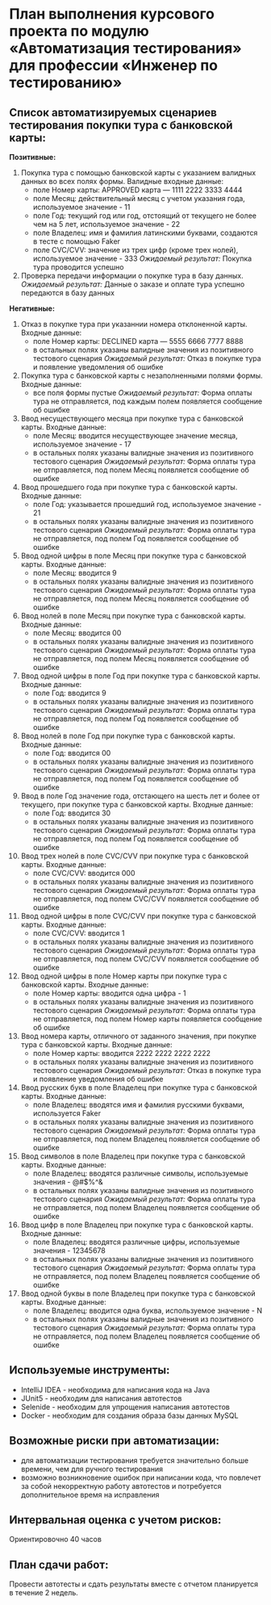 # План выполнения курсового проекта по модулю «Автоматизация тестирования» для профессии «Инженер по тестированию»

## Список автоматизируемых сценариев тестирования покупки тура с банковской карты:
**Позитивные:**
1. Покупка тура с помощью банковской карты с указанием валидных данных во всех полях формы.
    Валидные входные данные:
    - поле Номер карты: APPROVED карта — 1111 2222 3333 4444
    - поле Месяц: действительный месяц с учетом указания года, используемое значение - 11
    - поле Год: текущий год или год, отстоящий от текущего не более чем на 5 лет, используемое значение - 22
    - поле Владелец: имя и фамилия латинскими буквами, создаются в тесте с помощью Faker
    - поле CVC/CVV: значение из трех цифр (кроме трех нолей), используемое значение - 333
    _Ожидаемый результат:_ Покупка тура проводится успешно
2. Проверка передачи информации о покупке тура в базу данных.
    _Ожидаемый результат:_ Данные о заказе и оплате тура успешно передаются в базу данных

**Негативные:**
1. Отказ в покупке тура при указаннии номера отклоненной карты.
    Входные данные:
    - поле Номер карты: DECLINED карта — 5555 6666 7777 8888
    - в остальных полях указаны валидные значения из позитивного тестового сценария
    _Ожидаемый результат:_ Отказ в покупке тура и появление уведомления об ошибке
2. Покупка тура с банковской карты с незаполненными полями формы.
    Входные данные:
    - все поля формы пустые
    _Ожидаемый результат:_ Форма оплаты тура не отправляется, под каждым полем появляется сообщение об ошибке
3. Ввод несуществующего месяца при покупке тура с банковской карты.
    Входные данные:
    - поле Месяц: вводится несуществующее значение месяца, используемое значение - 17
    - в остальных полях указаны валидные значения из позитивного тестового сценария
    _Ожидаемый результат:_ Форма оплаты тура не отправляется, под полем Месяц появляется сообщение об ошибке
4. Ввод прошедшего года при покупке тура с банковской карты.
    Входные данные:
    - поле Год: указывается прошедший год, используемое значение - 21
    - в остальных полях указаны валидные значения из позитивного тестового сценария
    _Ожидаемый результат:_ Форма оплаты тура не отправляется, под полем Год появляется сообщение об ошибке
5. Ввод одной цифры в поле Месяц при покупке тура с банковской карты.
    Входные данные:
    - поле Месяц: вводится 9
    - в остальных полях указаны валидные значения из позитивного тестового сценария
    _Ожидаемый результат:_ Форма оплаты тура не отправляется, под полем Месяц появляется сообщение об ошибке
6. Ввод нолей в поле Месяц при покупке тура с банковской карты.
    Входные данные:
    - поле Месяц: вводится 00
    - в остальных полях указаны валидные значения из позитивного тестового сценария
    _Ожидаемый результат:_ Форма оплаты тура не отправляется, под полем Месяц появляется сообщение об ошибке
7. Ввод одной цифры в поле Год при покупке тура с банковской карты.
    Входные данные:
    - поле Год: вводится 9
    - в остальных полях указаны валидные значения из позитивного тестового сценария
    _Ожидаемый результат:_ Форма оплаты тура не отправляется, под полем Год появляется сообщение об ошибке
8. Ввод нолей в поле Год при покупке тура с банковской карты.
    Входные данные:
    - поле Год: вводится 00
    - в остальных полях указаны валидные значения из позитивного тестового сценария
    _Ожидаемый результат:_ Форма оплаты тура не отправляется, под полем Год появляется сообщение об ошибке
9. Ввод в поле Год значение года, отстающего на шесть лет и более от текущего, при покупке тура с банковской карты.
    Входные данные:
    - поле Год: вводится 30
    - в остальных полях указаны валидные значения из позитивного тестового сценария
    _Ожидаемый результат:_ Форма оплаты тура не отправляется, под полем Год появляется сообщение об ошибке
10. Ввод трех нолей в поле CVC/CVV при покупке тура с банковской карты.
    Входные данные:
    - поле CVC/CVV: вводится 000
    - в остальных полях указаны валидные значения из позитивного тестового сценария
    _Ожидаемый результат:_ Форма оплаты тура не отправляется, под полем CVC/CVV появляется сообщение об ошибке
11. Ввод одной цифры в поле CVC/CVV при покупке тура с банковской карты.
    Входные данные:
    - поле CVC/CVV: вводится 1
    - в остальных полях указаны валидные значения из позитивного тестового сценария
    _Ожидаемый результат:_ Форма оплаты тура не отправляется, под полем CVC/CVV появляется сообщение об ошибке
12. Ввод одной цифры в поле Номер карты при покупке тура с банковской карты.
    Входные данные:
    - поле Номер карты: вводится одна цифра - 1   
    - в остальных полях указаны валидные значения из позитивного тестового сценария
    _Ожидаемый результат:_ Форма оплаты тура не отправляется, под полем Номер карты появляется сообщение об ошибке
13. Ввод номера карты, отличного от заданного значения, при покупке тура с банковской карты.
    Входные данные:
    - поле Номер карты: вводится 2222 2222 2222 2222   
    - в остальных полях указаны валидные значения из позитивного тестового сценария
    _Ожидаемый результат:_ Отказ в покупке тура и появление уведомления об ошибке
14. Ввод русских букв в поле Владелец при покупке тура с банковской карты.
    Входные данные:
    - поле Владелец: вводятся имя и фамилия русскими буквами, используется Faker
    - в остальных полях указаны валидные значения из позитивного тестового сценария
    _Ожидаемый результат:_ Форма оплаты тура не отправляется, под полем Владелец появляется сообщение об ошибке
15. Ввод символов в поле Владелец при покупке тура с банковской карты.
    Входные данные:
    - поле Владелец: вводятся различные символы, используемые значения - @#$%^&
    - в остальных полях указаны валидные значения из позитивного тестового сценария
    _Ожидаемый результат:_ Форма оплаты тура не отправляется, под полем Владелец появляется сообщение об ошибке
16. Ввод цифр в поле Владелец при покупке тура с банковской карты.
    Входные данные:
    - поле Владелец: вводятся различные цифры, используемые значения - 12345678
    - в остальных полях указаны валидные значения из позитивного тестового сценария
    _Ожидаемый результат:_ Форма оплаты тура не отправляется, под полем Владелец появляется сообщение об ошибке
17. Ввод одной буквы в поле Владелец при покупке тура с банковской карты.
   Входные данные:
    - поле Владелец: вводится одна буква, используемое значение - N
    - в остальных полях указаны валидные значения из позитивного тестового сценария
    _Ожидаемый результат:_ Форма оплаты тура не отправляется, под полем Владелец появляется сообщение об ошибке 
    

## Используемые инструменты:
- IntelliJ IDEA - необходима для написания кода на Java
- JUnit5 - необходим для написания автотестов
- Selenide - необходим для упрощения написания автотестов
- Docker - необходим для создания образа базы данных MySQL

## Возможные риски при автоматизации:
- для автоматизации тестирования требуется значительно больше времени, чем для ручного тестирования
- возможно возникновение ошибок при написании кода, что повлечет за собой некорректную работу автотестов и потребуется дополнительное время на исправления

## Интервальная оценка с учетом рисков:
Ориентировочно 40 часов

## План сдачи работ:
Провести автотесты и сдать результаты вместе с отчетом планируется в течение 2 недель.
